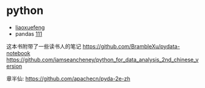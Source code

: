 # python 

-  [liaoxuefeng](https://www.liaoxuefeng.com/wiki/1016959663602400)
- pandas [111](http://www.itongji.cn/detail?type=99991314)


这本书附带了一些读书人的笔记
https://github.com/BrambleXu/pydata-notebook
https://github.com/iamseancheney/python_for_data_analysis_2nd_chinese_version

章半仙:
https://github.com/apachecn/pyda-2e-zh

